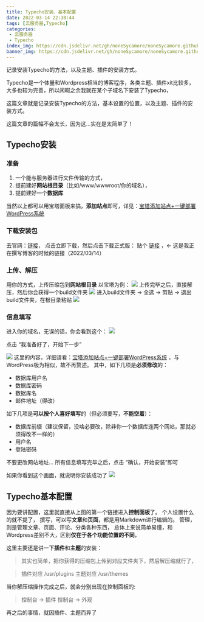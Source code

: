 ```yaml
---
title: Typecho安装、基本配置
date: 2022-03-14 22:38:44
tags: [云服务器,Typecho]
categories:
 - 云服务器 
 - Typecho
index_img: https://cdn.jsdelivr.net/gh/noneSycamore/noneSycamore.github.io/2022/03/14/Typecho%E5%AE%89%E8%A3%85%E3%80%81%E5%9F%BA%E6%9C%AC%E9%85%8D%E7%BD%AE/1.png
banner_img: https://cdn.jsdelivr.net/gh/noneSycamore/noneSycamore.github.io/2022/03/14/Typecho%E5%AE%89%E8%A3%85%E3%80%81%E5%9F%BA%E6%9C%AC%E9%85%8D%E7%BD%AE/1.png
---
```

记录安装Typecho的方法，以及主题、插件的安装方式。
<!-- more -->
Typecho是一个体量和Wordpress相当的博客程序，各类主题、插件xit比较多，大多也较为完善，所以闲暇之余我就在某个子域名下安装了Typecho，

这篇文章就是记录安装Typecho的方法，基本设置的位置，以及主题、插件的安装方式。

这篇文章的篇幅不会太长，因为这...实在是太简单了！
## Typecho安装
### 准备
1. 一个能与服务器进行文件传输的方式，
2. 提前建好**网站根目录**（比如/www/wwwroot/你的域名），
3. 提前建好一个**数据库**

当然以上都可以用宝塔面板来搞，**添加站点**即可，详见：[宝塔添加站点+一键部署WordPress系统](https://blog.sycamore.top/2022/03/14/%E5%AE%9D%E5%A1%94%E6%B7%BB%E5%8A%A0%E7%AB%99%E7%82%B9-%E4%B8%80%E9%94%AE%E9%83%A8%E7%BD%B2wordpress%E7%B3%BB%E7%BB%9F/)
### 下载安装包
去官网：[链接](http://typecho.org/)，
点击立即下载，然后点击下载正式版：
贴个 [链接](http://typecho.org/downloads/1.1-17.10.30-release.tar.gz) ，<- 这是我正在撰写博客的时候的链接（2022/03/14）

### 上传、解压
用你的方式，上传压缩包到**网站根目录**
以宝塔为例：
![](https://res.cloudinary.com/sycamore/image/upload/v1704010833/Typera/2023/12/b9b89bd1217d73b778ed9998579495a1.png)
上传完毕之后，直接解压，然后你会获得一个build文件夹
![](https://res.cloudinary.com/sycamore/image/upload/v1704010844/Typera/2023/12/4df9b42ebee9eaabbcb36648bf74c92f.png)
进入build文件夹 -> 全选 -> 剪贴 -> 退出build文件夹，在根目录粘贴
![](https://res.cloudinary.com/sycamore/image/upload/v1704010853/Typera/2023/12/85e02df271638fd1989e8a7752781b12.png)

### 信息填写
进入你的域名，无误的话，你会看到这个：
![](https://res.cloudinary.com/sycamore/image/upload/v1704010863/Typera/2023/12/ffc77fe74d47807af977dda33fb112cc.png)

点击 “我准备好了，开始下一步”

![](https://res.cloudinary.com/sycamore/image/upload/v1704010867/Typera/2023/12/a7b3b4540b951dd6e24aa42d637bcb38.jpg)
这里的内容，详细请看：[宝塔添加站点+一键部署WordPress系统](https://blog.sycamore.top/2022/03/14/%E5%AE%9D%E5%A1%94%E6%B7%BB%E5%8A%A0%E7%AB%99%E7%82%B9-%E4%B8%80%E9%94%AE%E9%83%A8%E7%BD%B2wordpress%E7%B3%BB%E7%BB%9F/) ，与WordPress极为相似，故不再赘述。
其中，如下几项是**必须修改**的：

- 数据库用户名
- 数据库密码
- 数据库名
- 邮件地址（得改）

如下几项是**可以按个人喜好填写**的（但必须要写，**不能空着**）：
- 数据库前缀（建议保留，没啥必要改，除非你一个数据库连两个网站，那就必须得改不一样的）
- 用户名
- 登陆密码

不要更改网站地址...
所有信息填写完毕之后，点击 “确认，开始安装”即可

如果你看到这个画面，就说明你安装成功了
![](https://res.cloudinary.com/sycamore/image/upload/v1704010872/Typera/2023/12/fdb159438670ee67f8f60c7986e260c9.png)
## Typecho基本配置
因为要讲配置，这里就直接从上图的第一个链接进入**控制面板**了。
个人设置什么的就不提了，
撰写，可以写**文章**和**页面**，都是用Markdown进行编辑的。
管理，则是管理文章、页面、评论、分类各种东西，
总体上来说简单易懂，和Wordpress差别不大，区别**仅在于各个功能位置的不同**，

这里主要还是讲一下**插件**和**主题**的安装：
> 其实也简单，把你获得的压缩包上传到对应文件夹下，然后解压缩就行了，

> 插件对应 /usr/plugins
> 主题对应 /usr/themes

当你解压缩操作完成之后，就会分别出现在控制面板的:
> 控制台 -> 插件
> 控制台 -> 外观

再之后的事情，就因插件、主题而异了